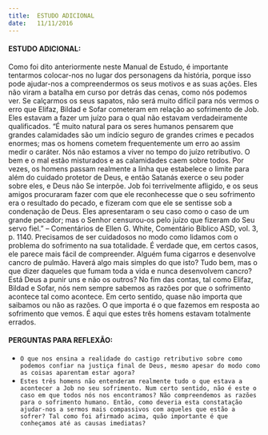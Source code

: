 ```yaml
---
title:  ESTUDO ADICIONAL
date:   11/11/2016
---
```


#### ESTUDO ADICIONAL:

Como foi dito anteriormente neste Manual de Estudo, é importante tentarmos colocar-nos no lugar dos personagens da história, porque isso pode ajudar-nos a compreendermos os seus motivos e as suas ações. Eles não viram a batalha em curso por detrás das cenas, como nós podemos ver. Se calçarmos os seus sapatos, não será muito difícil para nós vermos o erro que Elifaz, Bildad e Sofar cometeram em relação ao sofrimento de Job. Eles estavam a fazer um juízo para o qual não estavam verdadeiramente qualificados. “É muito natural para os seres humanos pensarem que grandes calamidades são um indício seguro de grandes crimes e pecados enormes; mas os homens cometem frequentemente um erro ao assim medir o caráter. Nós não estamos a viver no tempo do juízo retributivo. O bem e o mal estão misturados e as calamidades caem sobre todos. Por vezes, os homens passam realmente a linha que estabelece o limite para além do cuidado protetor de Deus, e então Satanás exerce o seu poder sobre eles, e Deus não Se interpõe. Job foi terrivelmente afligido, e os seus amigos procuraram fazer com que ele reconhecesse que o seu sofrimento era o resultado do pecado, e fizeram com que ele se sentisse sob a condenação de Deus. Eles apresentaram o seu caso como o caso de um grande pecador; mas o Senhor censurou-os pelo juízo que fizeram do Seu servo fiel.” – Comentários de Ellen G. White, Comentário Bíblico ASD, vol. 3, p. 1140. Precisamos de ser cuidadosos no modo como lidamos com o problema do sofrimento na sua totalidade. É verdade que, em certos casos, ele parece mais fácil de compreender. Alguém fuma cigarros e desenvolve cancro de pulmão. Haverá algo mais simples do que isto? Tudo bem, mas o que dizer daqueles que fumam toda a vida e nunca desenvolvem cancro? Está Deus a punir uns e não os outros? No fim das contas, tal como Elifaz, Bildad e Sofar, nós nem sempre sabemos as razões por que o sofrimento acontece tal como acontece. Em certo sentido, quase não importa que saibamos ou não as razões. O que importa é o que fazemos em resposta ao sofrimento que vemos. É aqui que estes três homens estavam totalmente errados.

#### PERGUNTAS PARA REFLEXÃO:

- `O que nos ensina a realidade do castigo retributivo sobre como podemos confiar na justiça final de Deus, mesmo apesar do modo como as coisas aparentam estar agora?`
- `Estes três homens não entenderam realmente tudo o que estava a acontecer a Job no seu sofrimento. Num certo sentido, não é este o caso em que todos nós nos encontramos? Não compreendemos as razões para o sofrimento humano. Então, como deveria esta constatação ajudar-nos a sermos mais compassivos com aqueles que estão a sofrer? Tal como foi afirmado acima, quão importante é que conheçamos até as causas imediatas?`